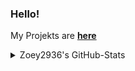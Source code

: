 ### Hello!

My Projekts are [**here**](https://github.com/ZoeyVid)

<details>
  <summary>Zoey2936's GitHub-Stats</summary>
  <picture>
    <source srcset="https://github-readme-stats.vercel.app/api?username=Zoey2936&count_private=true&show_icons=true&theme=dark&show=reviews,discussions_started,discussions_answered,prs_merged,prs_merged_percentage" media="(prefers-color-scheme: dark)"/>
    <source srcset="https://github-readme-stats.vercel.app/api?username=Zoey2936&count_private=true&show_icons=true&show=reviews,discussions_started,discussions_answered,prs_merged,prs_merged_percentage" media="(prefers-color-scheme: light), (prefers-color-scheme: no-preference)"/>
    <img src="https://github-readme-stats.vercel.app/api?username=Zoey2936&count_private=true&show_icons=true&theme=transparent&show=reviews,discussions_started,discussions_answered,prs_merged,prs_merged_percentage" />
  </picture>
</details>
